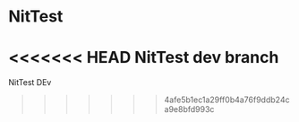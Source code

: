 NitTest
=======

<<<<<<< HEAD
NitTest dev branch
=======
NitTest DEv
>>>>>>> 4afe5b1ec1a29ff0b4a76f9ddb24ca9e8bfd993c
